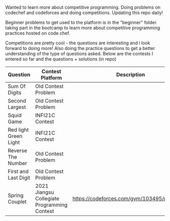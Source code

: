 Wanted to learn more about competitive programming. Doing problems on codechef and codeforces and doing competitions. Updating this repo daily! 

Beginner problems to get used to the platform is in the "beginner" folder.
taking part in the bootcamp to learn more about competitive programming practices hosted on code chef. 

Competitions are pretty cool - the questions are interesting and i look forward to doing more! Also doing the practice questions to get a better understanding of the type of questions asked. Below are the contests I entered so far and the questions + solutions (in repo)



| Question| Contest Platform | Description | 
|---------|----------|------|
|   Sum Of Digits    |   Old Contest Problem    |   |
|   Second Largest    |   Old Contest Problem    |   |
|   Squid Game    |   INFI21C Contest    |   |
|   Red light Green Light    |   INFI21C Contest    |   |
|   Reverse The Number    |   Old Contest Problem    |   |
|   First and Last Digit    |   Old Contest Problem    |   |
| Spring Couplet| 2021 Jiangsu Collegiate Programming Contest |https://codeforces.com/gym/103495/problem/A   | 



